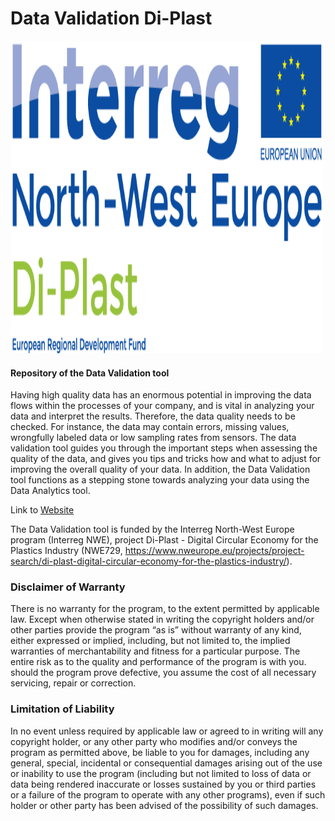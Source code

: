 # Data Validation Di-Plast

 <p align="left">
    <img src="./di-plast-logo.png", width = "500", height="500">
 </p>



#### Repository of the Data Validation tool

Having high quality data has an enormous potential in improving the data flows within the processes of your company, and is vital in analyzing your data 
and interpret the results. Therefore, the data quality needs to be checked. For instance, the data may contain errors, missing values, wrongfully labeled 
data or low sampling rates from sensors. The data validation tool guides you through the important steps when assessing the quality of the data, and gives 
you tips and tricks how and what to adjust for improving the overall quality of your data. In addition, the Data Validation tool functions as a stepping 
stone towards analyzing your data using the Data Analytics tool.



Link to [Website](https://diplastdatavalidation.streamlitapp.com/)

The Data Validation tool is funded by the Interreg North-West Europe program (Interreg NWE), project Di-Plast - Digital Circular Economy for the Plastics Industry (NWE729, https://www.nweurope.eu/projects/project-search/di-plast-digital-circular-economy-for-the-plastics-industry/). 


### Disclaimer of Warranty
There is no warranty for the program, to the extent permitted by applicable law. Except when otherwise stated in writing the copyright holders and/or other parties provide the program “as is” without warranty of any kind, either expressed or implied, including, but not limited to, the implied warranties of merchantability and fitness for a particular purpose. The entire risk as to the quality and performance of
the program is with you. should the program prove defective, you assume the cost of all necessary servicing, repair or correction.

### Limitation of Liability
In no event unless required by applicable law or agreed to in writing will any copyright holder, or any other party who modifies and/or conveys the program as permitted above, be liable to you for damages, including any general, special, incidental or consequential damages arising out of the use or inability to use the program (including but not limited to loss of data or data being rendered inaccurate or losses sustained by you or third parties or a failure of the program to operate with any other programs), even if such holder or other party has been advised of the possibility of such damages.

